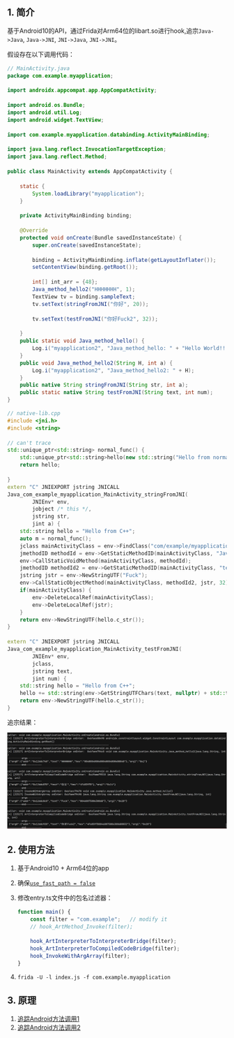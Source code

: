## 1. 简介

基于Android10的API，通过Frida对Arm64位的libart.so进行hook,追宗`Java->Java`, `Java->JNI`, `JNI->Java`, `JNI->JNI`。

假设存在以下调用代码：

```java
// MainActivity.java
package com.example.myapplication;

import androidx.appcompat.app.AppCompatActivity;

import android.os.Bundle;
import android.util.Log;
import android.widget.TextView;

import com.example.myapplication.databinding.ActivityMainBinding;

import java.lang.reflect.InvocationTargetException;
import java.lang.reflect.Method;

public class MainActivity extends AppCompatActivity {

    static {
        System.loadLibrary("myapplication");
    }

    private ActivityMainBinding binding;

    @Override
    protected void onCreate(Bundle savedInstanceState) {
        super.onCreate(savedInstanceState);

        binding = ActivityMainBinding.inflate(getLayoutInflater());
        setContentView(binding.getRoot());

        int[] int_arr = {48};
        Java_method_hello2("HHHHHHH", 1);
        TextView tv = binding.sampleText;
        tv.setText(stringFromJNI("你好", 20));

        tv.setText(testFromJNI("你好Fuck2", 32));

    }
    public static void Java_method_hello() {
        Log.i("myapplication2", "Java_method_hello: " + "Hello World!!!");
    }
    public void Java_method_hello2(String H, int a) {
        Log.i("myapplication2", "Java_method_hello2: " + H);
    }
    public native String stringFromJNI(String str, int a);
    public static native String testFromJNI(String text, int num);
}
```



```c++
// native-lib.cpp
#include <jni.h>
#include <string>

// can't trace
std::unique_ptr<std::string> normal_func() {
    std::unique_ptr<std::string>hello(new std::string("Hello from normal_func."));
    return hello;

}
extern "C" JNIEXPORT jstring JNICALL
Java_com_example_myapplication_MainActivity_stringFromJNI(
        JNIEnv* env,
        jobject /* this */,
        jstring str,
        jint a) {
    std::string hello = "Hello from C++";
    auto m = normal_func();
    jclass mainActivityClass = env->FindClass("com/example/myapplication/MainActivity");
    jmethodID methodId = env->GetStaticMethodID(mainActivityClass, "Java_method_hello", "()V");
    env->CallStaticVoidMethod(mainActivityClass, methodId);
    jmethodID methodId2 = env->GetStaticMethodID(mainActivityClass, "testFromJNI", "(Ljava/lang/String;I)Ljava/lang/String;");
    jstring jstr = env->NewStringUTF("Fuck");
    env->CallStaticObjectMethod(mainActivityClass, methodId2, jstr, 32);
    if(mainActivityClass) {
        env->DeleteLocalRef(mainActivityClass);
        env->DeleteLocalRef(jstr);
    }
    return env->NewStringUTF(hello.c_str());
}

extern "C" JNIEXPORT jstring JNICALL
Java_com_example_myapplication_MainActivity_testFromJNI(
        JNIEnv* env,
        jclass,
        jstring text,
        jint num) {
    std::string hello = "Hello from C++";
    hello += std::string(env->GetStringUTFChars(text, nullptr) + std::to_string(num));
    return env->NewStringUTF(hello.c_str());
}
```



追宗结果：

![image-20250604150227903](./README.assets/image-20250604150227903.png)

## 2. 使用方法

1. 基于Android10 + Arm64位的app

2. 确保[`use_fast_path = false`](https://xrefandroid.com/android-10.0.0_r47/xref/art/runtime/interpreter/interpreter_common.h#232)

3. 修改entry.ts文件中的包名过滤器：

   ```ts
   function main() {
       const filter = "com.example";   // modify it
       // hook_ArtMethod_Invoke(filter);
       
       hook_ArtInterpreterToInterpreterBridge(filter);
       hook_ArtInterpreterToCompiledCodeBridge(filter);
       hook_InvokeWithArgArray(filter);
   }
   ```

4. `frida -U -l index.js -f com.example.myapplication`

## 3. 原理

1. [追踪Android方法调用1](https://xz.aliyun.com/news/18128)
2. [追踪Android方法调用2](https://xz.aliyun.com/news/18130)
